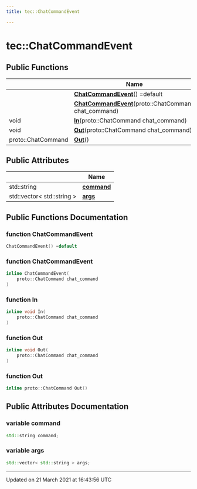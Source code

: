 ```yaml
---
title: tec::ChatCommandEvent

---
```


# tec::ChatCommandEvent



## Public Functions

|                | Name           |
| -------------- | -------------- |
| | **[ChatCommandEvent](/engine/Classes/structtec_1_1_chat_command_event/#function-chatcommandevent)**() =default |
| | **[ChatCommandEvent](/engine/Classes/structtec_1_1_chat_command_event/#function-chatcommandevent)**(proto::ChatCommand chat_command) |
| void | **[In](/engine/Classes/structtec_1_1_chat_command_event/#function-in)**(proto::ChatCommand chat_command) |
| void | **[Out](/engine/Classes/structtec_1_1_chat_command_event/#function-out)**(proto::ChatCommand chat_command) |
| proto::ChatCommand | **[Out](/engine/Classes/structtec_1_1_chat_command_event/#function-out)**() |

## Public Attributes

|                | Name           |
| -------------- | -------------- |
| std::string | **[command](/engine/Classes/structtec_1_1_chat_command_event/#variable-command)**  |
| std::vector< std::string > | **[args](/engine/Classes/structtec_1_1_chat_command_event/#variable-args)**  |

## Public Functions Documentation

### function ChatCommandEvent

```cpp
ChatCommandEvent() =default
```


### function ChatCommandEvent

```cpp
inline ChatCommandEvent(
    proto::ChatCommand chat_command
)
```


### function In

```cpp
inline void In(
    proto::ChatCommand chat_command
)
```


### function Out

```cpp
inline void Out(
    proto::ChatCommand chat_command
)
```


### function Out

```cpp
inline proto::ChatCommand Out()
```


## Public Attributes Documentation

### variable command

```cpp
std::string command;
```


### variable args

```cpp
std::vector< std::string > args;
```


-------------------------------

Updated on 21 March 2021 at 16:43:56 UTC